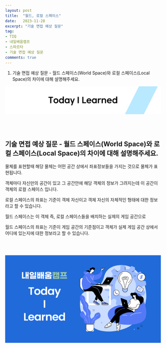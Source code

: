 ```yaml
---
layout: post
title:  "월드, 로컬 스페이스"
date:   2023-11-28
excerpt: "기술 면접 예상 질문"
tag:
- TIQ
- 내일배움캠프
- 스파르타
- 기술 면접 예상 질문
comments: true
---
```


1. 기술 면접 예상 질문 - 월드 스페이스(World Space)와 로컬 스페이스(Local Space)의 차이에 대해 설명해주세요.
   
![nbcbanner](/assets/img/TILbanner.png)

<br/>
<br/>

## 기술 면접 예상 질문 - 월드 스페이스(World Space)와 로컬 스페이스(Local Space)의 차이에 대해 설명해주세요.

물체를 표현할때 해당 물체는 어떤 공간 상에서 좌표정보들을 가지는 것으로 물체가 표현됩니다.


객체마다 자신만의 공간이 있고 그 공간안에 해당 객체의 정보가 그려지는데 이 공간이 객체의 로컬 스페이스 입니다.

로컬 스페이스의 좌표는 기준이 객체 자신이고 객체 자신의 자체적인 형태에 대한 정보라고 할 수 있습니다.


월드 스페이스는 이 객체 즉, 로컬 스페이스들을 배치하는 실제의 게임 공간으로

월드 스페이스의 좌표는 기준이 게임 공간의 기준점이고 객체가 실제 게임 공간 상에서 어디에 있는지에 대한 정보라고 할 수 있습니다.





<br/>
<br/>

![nbcthumbnail](/assets/img/thumbnail-image.png)